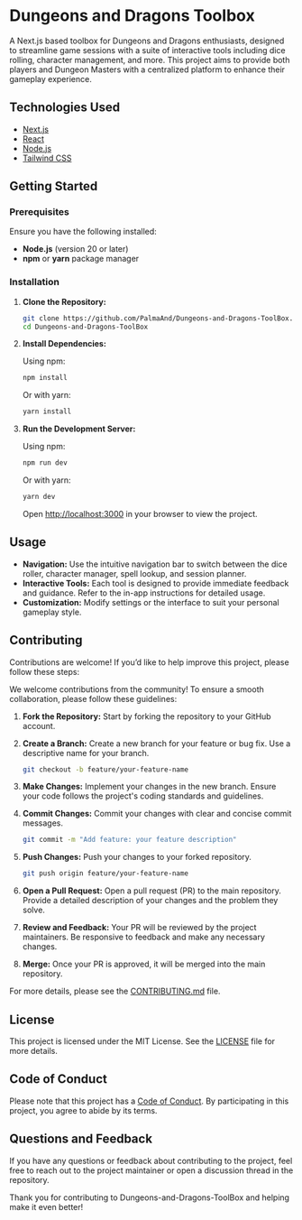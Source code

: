 # Dungeons and Dragons Toolbox

A Next.js based toolbox for Dungeons and Dragons enthusiasts, designed to streamline game sessions with a suite of interactive tools including dice rolling, character management, and more. This project aims to provide both players and Dungeon Masters with a centralized platform to enhance their gameplay experience.

## Technologies Used

-   [Next.js](https://nextjs.org/)
-   [React](https://react.dev/)
-   [Node.js](https://nodejs.org/en)
-   [Tailwind CSS](https://tailwindcss.com/)

## Getting Started

### Prerequisites

Ensure you have the following installed:

-   **Node.js** (version 20 or later)
-   **npm** or **yarn** package manager

### Installation

1. **Clone the Repository:**

    ```bash
    git clone https://github.com/PalmaAnd/Dungeons-and-Dragons-ToolBox.git
    cd Dungeons-and-Dragons-ToolBox
    ```

2. **Install Dependencies:**

    Using npm:

    ```bash
    npm install
    ```

    Or with yarn:

    ```bash
    yarn install
    ```

3. **Run the Development Server:**

    Using npm:

    ```bash
    npm run dev
    ```

    Or with yarn:

    ```bash
    yarn dev
    ```

    Open [http://localhost:3000](http://localhost:3000) in your browser to view the project.

## Usage

-   **Navigation:** Use the intuitive navigation bar to switch between the dice roller, character manager, spell lookup, and session planner.
-   **Interactive Tools:** Each tool is designed to provide immediate feedback and guidance. Refer to the in-app instructions for detailed usage.
-   **Customization:** Modify settings or the interface to suit your personal gameplay style.

## Contributing

Contributions are welcome! If you’d like to help improve this project, please follow these steps:

We welcome contributions from the community! To ensure a smooth collaboration, please follow these guidelines:

1. **Fork the Repository:** Start by forking the repository to your GitHub account.

2. **Create a Branch:** Create a new branch for your feature or bug fix. Use a descriptive name for your branch.

    ```bash
    git checkout -b feature/your-feature-name
    ```

3. **Make Changes:** Implement your changes in the new branch. Ensure your code follows the project's coding standards and guidelines.

4. **Commit Changes:** Commit your changes with clear and concise commit messages.

    ```bash
    git commit -m "Add feature: your feature description"
    ```

5. **Push Changes:** Push your changes to your forked repository.

    ```bash
    git push origin feature/your-feature-name
    ```

6. **Open a Pull Request:** Open a pull request (PR) to the main repository. Provide a detailed description of your changes and the problem they solve.

7. **Review and Feedback:** Your PR will be reviewed by the project maintainers. Be responsive to feedback and make any necessary changes.

8. **Merge:** Once your PR is approved, it will be merged into the main repository.

For more details, please see the [CONTRIBUTING.md](.github/CONTRIBUTING.md) file.

## License

This project is licensed under the MIT License. See the [LICENSE](LICENSE) file for more details.

## Code of Conduct

Please note that this project has a [Code of Conduct](.github/CODE_OF_CONDUCT.md). By participating in this project, you agree to abide by its terms.

## Questions and Feedback

If you have any questions or feedback about contributing to the project, feel free to reach out to the project maintainer or open a discussion thread in the repository.

Thank you for contributing to Dungeons-and-Dragons-ToolBox and helping make it even better!
